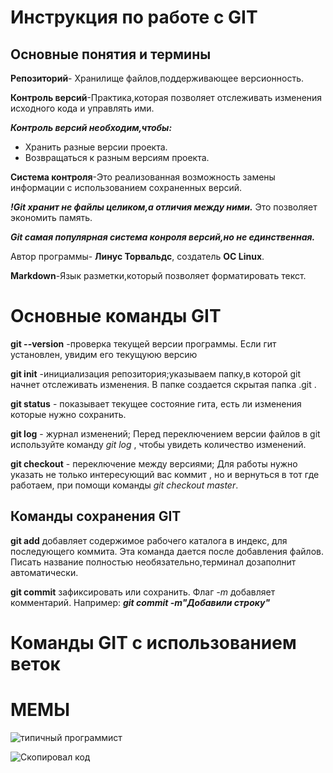 # Инструкция по работе с GIT

## Основные понятия и термины

**Репозиторий**- Хранилище файлов,поддерживающее версионность.

**Контроль версий**-Практика,которая позволяет отслеживать изменения исходного кода и управлять ими.

_**Контроль версий необходим,чтобы:**_
* Хранить разные версии проекта.
* Возвращаться к разным версиям проекта.

**Система контроля**-Это реализованная возможность замены информации с использованием сохраненных версий.

_**!Git хранит не файлы целиком,а отличия между ними.**_ Это позволяет экономить память.

_**Git самая популярная система конроля версий,но не единственная.**_

Автор программы- **Линус Торвальдс**, создатель **ОС Linux**.

**Markdown**-Язык разметки,который позволяет форматировать текст.

# Основные команды GIT

**git --version** -проверка текущей версии программы. Если гит установлен, увидим его текущуюю версию

**git init** -инициализация репозитория;указываем папку,в которой git начнет отслеживать изменения. В папке создается скрытая папка .git .

**git status** - показывает текущее состояние гита, есть ли изменения которые нужно сохранить.

**git log** - журнал изменений; Перед переключением версии файлов в git используйте команду *git log* , чтобы увидеть количество изменений.

**git checkout** - переключение между версиями; Для работы нужно указать не только интересующий вас коммит , но и вернуться в тот где работаем, при помощи команды *git checkout master*.

## Команды сохранения GIT

**git add** добавляет содержимое рабочего каталога в индекс, для последующего коммита. Эта команда дается после добавления файлов. Писать название полностью необязательно,терминал дозаполнит автоматически.

**git commit** зафиксировать или сохранить. Флаг *-m* добавляет комментарий. Например: _**git commit -m"Добавили строку"**_

# Команды GIT с использованием веток

# МЕМЫ

![типичный программист](tipical.jpg)

![Скопировал код](copy.jpg)